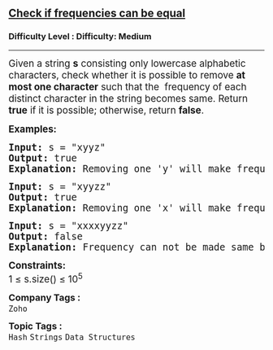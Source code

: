 <h2><a href="https://www.geeksforgeeks.org/problems/check-frequencies4211/1?_gl=1*159ta9y*_up*MQ..*_gs*MQ..&gclid=CjwKCAjwvO7CBhAqEiwA9q2YJQI5VMmZgPdGjcCY7ewY0P0jCZ090E2P8spSN1qzA0pH-YsRVBcKuhoCmsgQAvD_BwE&gbraid=0AAAAAC9yBkDLcsjLW_F5iqhaF8zWO477o">Check if frequencies can be equal</a></h2><h3>Difficulty Level : Difficulty: Medium</h3><hr><div class="problems_problem_content__Xm_eO"><p><span style="font-size: 14pt;">Given a string <strong>s</strong> consisting only lowercase alphabetic characters, check whether it is possible to remove <strong>at most one character</strong> such that the&nbsp; frequency of each distinct character in the string becomes same. Return <strong>true</strong> if it is possible; otherwise, return <strong>false</strong>.<br></span></p>
<p><span style="font-size: 14pt;"><strong>Examples:<br></strong></span></p>
<pre><span style="font-size: 14pt;"><strong>Input: </strong>s = "xyyz"
<strong>Output:</strong> true 
<strong>Explanation:</strong> Removing one 'y' will make frequency of each distinct character to be 1.<br></span></pre>
<pre><span style="font-size: 14pt;"><strong>Input: </strong>s = "xyyzz"<br><strong>Output: </strong>true
<strong>Explanation:</strong> Removing one 'x' will make frequency of each distinct character to be 2.</span></pre>
<pre><span style="font-size: 14pt;"><strong>Input: </strong>s = "xxxxyyzz"
<strong>Output: </strong>false
<strong>Explanation:</strong> Frequency can not be made same by removing at most one character.</span></pre>
<p><span style="font-size: 14pt;"><strong>Constraints:</strong><br>1 ≤ s.size() ≤ 10<sup>5</sup></span></p></div><p><span style=font-size:18px><strong>Company Tags : </strong><br><code>Zoho</code>&nbsp;<br><p><span style=font-size:18px><strong>Topic Tags : </strong><br><code>Hash</code>&nbsp;<code>Strings</code>&nbsp;<code>Data Structures</code>&nbsp;